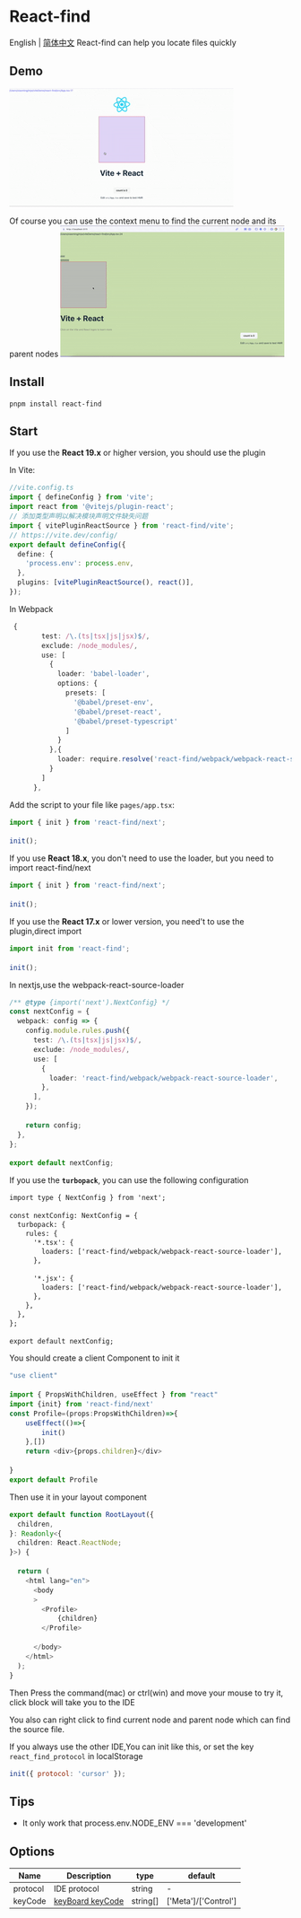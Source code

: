 # React-find

English | [简体中文](./README.zh-CN.md)
React-find can help you locate files quickly

## Demo

![React-find in action](https://raw.githubusercontent.com/mjw-git/react-find/main/demo.gif)

Of course you can use the context menu to find the current node and its parent nodes
![React-find in action](https://raw.githubusercontent.com/mjw-git/react-find/main/demo2.gif)

## Install

```shell
pnpm install react-find
```

## Start

If you use the **React 19.x** or higher version, you should use the plugin

In Vite:

```typescript
//vite.config.ts
import { defineConfig } from 'vite';
import react from '@vitejs/plugin-react';
// 添加类型声明以解决模块声明文件缺失问题
import { vitePluginReactSource } from 'react-find/vite';
// https://vite.dev/config/
export default defineConfig({
  define: {
    'process.env': process.env,
  },
  plugins: [vitePluginReactSource(), react()],
});
```

In Webpack

```typescript
 {
        test: /\.(ts|tsx|js|jsx)$/,
        exclude: /node_modules/,
        use: [
          {
            loader: 'babel-loader',
            options: {
              presets: [
                '@babel/preset-env',
                '@babel/preset-react',
                '@babel/preset-typescript'
              ]
            }
          },{
            loader: require.resolve('react-find/webpack/webpack-react-source-loader')
          }
        ]
      },
```

Add the script to your file like `pages/app.tsx`:

```jsx
import { init } from 'react-find/next';

init();
```

If you use **React 18.x**, you don't need to use the loader, but you need to import react-find/next

```typescript
import { init } from 'react-find/next';

init();
```

If you use the **React 17.x** or lower version, you need't to use the plugin,direct import

```typescript
import init from 'react-find';

init();
```

In nextjs,use the webpack-react-source-loader

```typescript
/** @type {import('next').NextConfig} */
const nextConfig = {
  webpack: config => {
    config.module.rules.push({
      test: /\.(ts|tsx|js|jsx)$/,
      exclude: /node_modules/,
      use: [
        {
          loader: 'react-find/webpack/webpack-react-source-loader',
        },
      ],
    });

    return config;
  },
};

export default nextConfig;
```

If you use the **`turbopack`**, you can use the following configuration

```
import type { NextConfig } from 'next';

const nextConfig: NextConfig = {
  turbopack: {
    rules: {
      '*.tsx': {
        loaders: ['react-find/webpack/webpack-react-source-loader'],
      },

      '*.jsx': {
        loaders: ['react-find/webpack/webpack-react-source-loader'],
      },
    },
  },
};

export default nextConfig;

```

You should create a client Component to init it

```typescript
"use client"

import { PropsWithChildren, useEffect } from "react"
import {init} from 'react-find/next'
const Profile=(props:PropsWithChildren)=>{
    useEffect(()=>{
        init()
    },[])
    return <div>{props.children}</div>

}
export default Profile

```

Then use it in your layout component

```typescript
export default function RootLayout({
  children,
}: Readonly<{
  children: React.ReactNode;
}>) {

  return (
    <html lang="en">
      <body
      >
        <Profile>
            {children}
        </Profile>

      </body>
    </html>
  );
}
```

Then Press the command(mac) or ctrl(win) and move your mouse to try it, click block will take you to the IDE

You also can right click to find current node and parent node which can find the source file.

If you always use the other IDE,You can init like this, or set the key `react_find_protocol` in localStorage

```js
init({ protocol: 'cursor' });
```

## Tips

- It only work that process.env.NODE_ENV === 'development'

## Options

| Name     | Description                                                                                              | type     | default              |
| -------- | -------------------------------------------------------------------------------------------------------- | -------- | -------------------- |
| protocol | IDE protocol                                                                                             | string   | -                    |
| keyCode  | [keyBoard keyCode](https://developer.mozilla.org/zh-CN/docs/Web/API/UI_Events/Keyboard_event_key_values) | string[] | ['Meta']/['Control'] |
